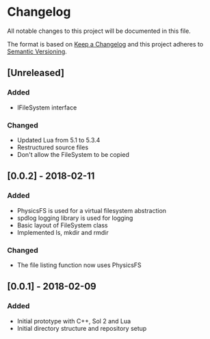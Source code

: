 # Changelog

All notable changes to this project will be documented in this file.

The format is based on [Keep a Changelog](http://keepachangelog.com/en/1.0.0/)
and this project adheres to [Semantic Versioning](http://semver.org/spec/v2.0.0.html).

## [Unreleased]

### Added

* IFileSystem interface

### Changed

* Updated Lua from 5.1 to 5.3.4
* Restructured source files
* Don't allow the FileSystem to be copied

## [0.0.2] - 2018-02-11

### Added

* PhysicsFS is used for a virtual filesystem abstraction
* spdlog logging library is used for logging
* Basic layout of FileSystem class
* Implemented ls, mkdir and rmdir

### Changed

* The file listing function now uses PhysicsFS

## [0.0.1] - 2018-02-09

### Added

* Initial prototype with C++, Sol 2 and Lua
* Initial directory structure and repository setup
